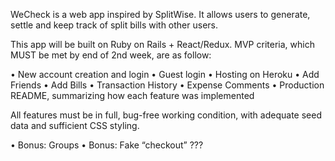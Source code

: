 WeCheck is a web app inspired by SplitWise. It allows users to generate, settle and keep track of split bills with other users.

This app will be built on Ruby on Rails + React/Redux. MVP criteria, which MUST be met by end of 2nd week, are as follow:

• New account creation and login
• Guest login
• Hosting on Heroku
• Add Friends
• Add Bills
• Transaction History
• Expense Comments
• Production README, summarizing how each feature was implemented

All features must be in full, bug-free working condition, with adequate seed data and sufficient CSS styling.



• Bonus: Groups
• Bonus: Fake “checkout” ???
